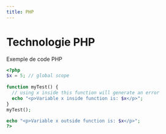 ```yaml
---
title: PHP
---
```

# Technologie PHP

Exemple de code PHP

``` php
<?php
$x = 5; // global scope
 
function myTest() {
  // using x inside this function will generate an error
  echo "<p>Variable x inside function is: $x</p>";
} 
myTest();

echo "<p>Variable x outside function is: $x</p>";
?>
```
